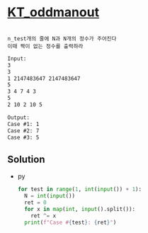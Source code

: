 # [KT_oddmanout](https://open.kattis.com/problems/oddmanout)

```en

```

```kr
n_test개의 줄에 N과 N개의 정수가 주어진다
이때 짝이 없는 정수를 출력하라
```

```txt
Input:
3
3
1 2147483647 2147483647
5
3 4 7 4 3
5
2 10 2 10 5

Output:
Case #1: 1
Case #2: 7
Case #3: 5
```

## Solution

* py

  ```py
  for test in range(1, int(input()) + 1):
    N = int(input())
    ret = 0
    for x in map(int, input().split()):
      ret ^= x
    print(f"Case #{test}: {ret}")
  ```
